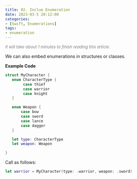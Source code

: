 ```yaml
---
title: 02. Inclue Enumeration
date: 2023-03-5 20:12:00
categories: 
- [Swift, Enumerations]
tags:
- enumeration
---
```


<font color=gray size=2>*It will take about 1 minutes to finish reading this article.*</font>

We can also embed enumerations in structures or classes.

<strong>Example Code</strong>

```Swift
struct MyCharacter {
   enum CharacterType {
        case thief
        case warrior
        case knight
   }

   enum Weapon {
       case bow
       case sword
       case lance
       case dagger
   }

   let type: CharacterType
   let weapon: Weapon

}
```
Call as follows:
```Swift 
let warrior = MyCharacter(type: .warrior, weapon: .sword)
```





